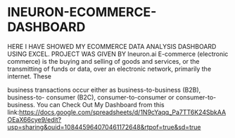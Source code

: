 # INEURON-ECOMMERCE-DASHBOARD
HERE I HAVE SHOWED MY ECOMMERCE DATA ANALYSIS DASHBOARD USING EXCEL. PROJECT WAS GIVEN BY Ineuron.ai
E-commerce (electronic commerce) is the buying and selling of goods and services, or
the transmitting of funds or data, over an electronic network, primarily the internet. These

business transactions occur either as business-to-business (B2B), business-to-
consumer (B2C), consumer-to-consumer or consumer-to-business.
You can Check Out My Dashboard from this link:https://docs.google.com/spreadsheets/d/1N9cYaqq_Pa7TT6K24SbkAAOEaX66cye9/edit?usp=sharing&ouid=108445964070461172648&rtpof=true&sd=true
